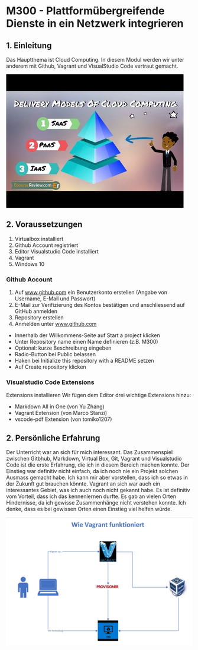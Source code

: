 # M300 - Plattformübergreifende  Dienste in ein Netzwerk integrieren

## 1. Einleitung

Das Hauptthema ist Cloud Computing. In diesem Modul werden wir unter anderem mit Github, Vagrant und VisualStudio Code vertraut gemacht. 

<img src="/Bilder/Bild1.jpg" alt="Check"/>

## 2. Voraussetzungen
1. Virtualbox installiert
2. Github Account registriert
3. Editor Visualstudio Code installiert
4. Vagrant
5. Windows 10

### Github Account

1. Auf www.github.com ein Benutzerkonto erstellen (Angabe von Username, E-Mail und Passwort)
2. E-Mail zur Verifizierung des Kontos bestätigen und anschliessend auf GitHub anmelden
3. Repository erstellen
4. Anmelden unter www.github.com
*  Innerhalb der Willkommens-Seite auf Start a project klicken
*  Unter Repository name einen Name definieren (z.B. M300)
*  Optional: kurze Beschreibung eingeben
*  Radio-Button bei Public belassen
*  Haken bei Initialize this repository with a README setzen
*  Auf Create repository klicken

### Visualstudio Code Extensions

Extensions installieren
Wir fügen dem Editor drei wichtige Extensions hinzu:

* Markdown All in One (von Yu Zhang)
* Vagrant Extension (von Marco Stanzi)
* vscode-pdf Extension (von tomiko1207)


## 2. Persönliche Erfahrung

Der Unterricht war an sich für mich interessant. Das Zusammenspiel zwischen Gitbhub, Markdown, Virtual Box, Git, Vagrant und Visualstudio Code ist die erste Erfahrung, die ich in diesem Bereich machen konnte. Der Einstieg war definitiv nicht einfach, da ich noch nie ein Projekt solchen Ausmass gemacht habe. Ich kann mir aber vorstellen, dass ich so etwas in der Zukunft gut brauchen könnte. Vagrant an sich war auch ein interessantes Gebiet, was ich auch noch nicht gekannt habe. Es ist definitiv vom Vorteil, dass ich das kennenlernen durfte.
Es gab an vielen Orten Hindernisse, da ich gewisse Zusammenhänge nicht verstehen konnte. Ich denke, dass es bei gewissen Orten einen Einstieg viel helfen würde.

<img src="/Bilder/Bild2.jpg" alt="Check"/>